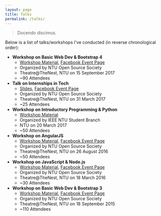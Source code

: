 ```yaml
---
layout: page
title: Talks
permalink: /talks/
---
```

> Docendo discimus.

Below is a list of talks/workshops I've conducted (in reverse chronological order):

- **Workshop on Basic Web Dev & Bootstrap 4**
  - [Workshop Material](https://github.com/SuyashLakhotia/NTUOSS-Bootstrap4Workshop), [Facebook Event Page](https://www.facebook.com/events/121718955154465/)
  - Organized by NTU Open Source Society
  - Theatre@TheNest, NTU on 15 September 2017
  - ~90 Attendees
- **Talk on Internships in Tech**
  - [Slides](https://www.icloud.com/keynote/0QuV-nAopkWycL3FctwVGFIJg#Internships_in_Tech), [Facebook Event Page](https://www.facebook.com/events/1760899014238929)
  - Organized by NTU Open Source Society
  - Theatre@TheNest, NTU on 31 March 2017
  - ~25 Attendees
- **Workshop on Introductory Programming & Python**
  - [Workshop Material](https://github.com/SuyashLakhotia/IEEENTU-PythonBasics)
  - Organized by IEEE NTU Student Branch
  - NTU on 20 March 2017
  - ~50 Attendees
- **Workshop on AngularJS**
  - [Workshop Material](https://github.com/SuyashLakhotia/NTUOSS-AngularJSWorkshop), [Facebook Event Page](https://www.facebook.com/events/188781154874203/)
  - Organized by NTU Open Source Society
  - Theatre@TheNest, NTU on 26 August 2016
  - ~50 Attendees
- **Workshop on JavaScript & Node.js**
  - [Workshop Material](https://github.com/SuyashLakhotia/NTUOSS-NodeWorkshop), [Facebook Event Page](https://www.facebook.com/events/1319749338040962/)
  - Organized by NTU Open Source Society
  - Theatre@TheNest, NTU on 18 March 2016
  - ~30 Attendees
- **Workshop on Basic Web Dev & Bootstrap 3**
  - [Workshop Material](https://github.com/SuyashLakhotia/NTUOSS-BootstrapWorkshop), [Facebook Event Page](https://www.facebook.com/events/982159005159890/)
  - Organized by NTU Open Source Society
  - Theatre@TheNest, NTU on 18 September 2015
  - ~110 Attendees
